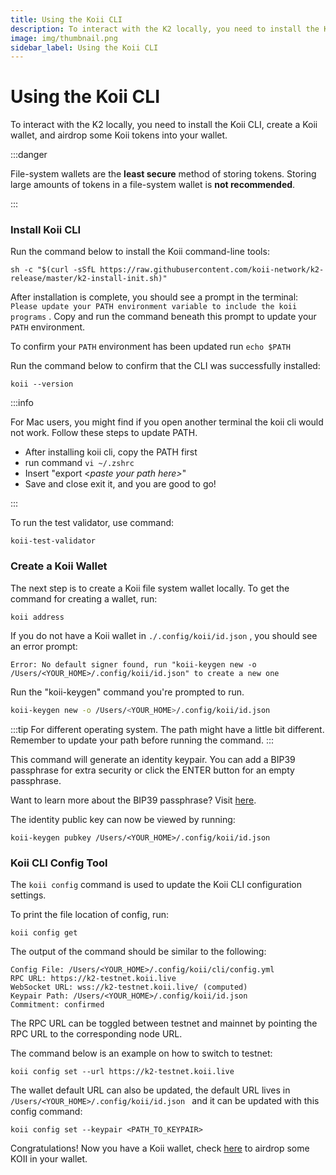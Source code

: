 ```yaml
---
title: Using the Koii CLI
description: To interact with the K2 locally, you need to install the Koii CLI, create a Koii wallet, and airdrop some Koii tokens into your wallet.
image: img/thumbnail.png
sidebar_label: Using the Koii CLI
---
```


# Using the Koii CLI

To interact with the K2 locally, you need to install the Koii CLI, create a Koii wallet, and airdrop some Koii tokens into your wallet.&#x20;

:::danger

File-system wallets are the **least secure** method of storing tokens. Storing large amounts of tokens in a file-system wallet is **not recommended**.

:::

### Install Koii CLI

Run the command below to install the Koii command-line tools:

```
sh -c "$(curl -sSfL https://raw.githubusercontent.com/koii-network/k2-release/master/k2-install-init.sh)"
```

After installation is complete, you should see a prompt in the terminal: `Please update your PATH environment variable to include the koii programs` . Copy and run the command beneath this prompt to update your `PATH` environment.

To confirm your `PATH` environment has been updated run `echo $PATH`

Run the command below to confirm that the CLI was successfully installed:

```
koii --version
```

:::info

For Mac users, you might find if you open another terminal the koii cli would not work. Follow these steps to update PATH.

- After installing koii cli, copy the PATH first
- run command `vi ~/.zshrc`
- Insert "export <_paste your path here>_"
- Save and close exit it, and you are good to go!

:::

To run the test validator, use command:&#x20;

```
koii-test-validator
```

### Create a Koii Wallet

The next step is to create a Koii file system wallet locally. To get the command for creating a wallet, run:

```
koii address
```

If you do not have a Koii wallet in `./.config/koii/id.json` , you should see an error prompt:

```
Error: No default signer found, run "koii-keygen new -o /Users/<YOUR_HOME>/.config/koii/id.json" to create a new one
```

Run the "koii-keygen" command you're prompted to run.&#x20;

```bash
koii-keygen new -o /Users/<YOUR_HOME>/.config/koii/id.json
```

:::tip
For different operating system. The path might have a little bit different. Remember to update your path before running the command.
:::

This command will generate an identity keypair. You can add a BIP39 passphrase for extra security or click the ENTER button for an empty passphrase.

Want to learn more about the BIP39 passphrase? Visit [here](https://www.blockplate.com/blogs/blockplate/what-is-a-bip39-passphrase).

The identity public key can now be viewed by running:

```
koii-keygen pubkey /Users/<YOUR_HOME>/.config/koii/id.json
```

### Koii CLI Config Tool
The `koii config` command is used to update the Koii CLI configuration settings.

To print the file location of config, run:

```
koii config get
```
The output of the command should be similar to the following:
```
Config File: /Users/<YOUR_HOME>/.config/koii/cli/config.yml
RPC URL: https://k2-testnet.koii.live 
WebSocket URL: wss://k2-testnet.koii.live/ (computed)
Keypair Path: /Users/<YOUR_HOME>/.config/koii/id.json 
Commitment: confirmed 
```

The RPC URL can be toggled between testnet and mainnet by pointing the RPC URL to the corresponding node URL.

The command below is an example on how to switch to testnet:

```
koii config set --url https://k2-testnet.koii.live
```

The wallet default URL can also be updated, the default URL lives in `/Users/<YOUR_HOME>/.config/koii/id.json `  and it can be updated with this config command:

```
koii config set --keypair <PATH_TO_KEYPAIR>
```

Congratulations! Now you have a Koii wallet, check [here](./wallet-and-faucet) to airdrop some KOII in your wallet.
